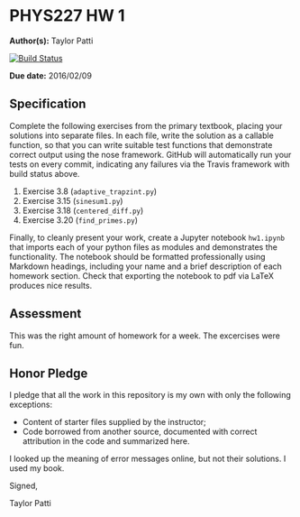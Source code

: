 # PHYS227 HW 1

**Author(s):** Taylor Patti

[![Build Status](https://travis-ci.org/chapman-phys227-2016s/hw-1-patti102.svg?branch=master)](https://travis-ci.org/chapman-phys227-2016s/hw-1-patti102)

**Due date:** 2016/02/09

## Specification

Complete the following exercises from the primary textbook, placing your solutions into separate files. In each file, write the solution as a callable function, so that you can write suitable test functions that demonstrate correct output using the nose framework. GitHub will automatically run your tests on every commit, indicating any failures via the Travis framework with build status above.

1. Exercise 3.8 (```adaptive_trapzint.py```)
1. Exercise 3.15 (```sinesum1.py```)
1. Exercise 3.18 (```centered_diff.py```)
1. Exercise 3.20 (```find_primes.py```)

Finally, to cleanly present your work, create a Jupyter notebook ```hw1.ipynb``` that imports each of your python files as modules and demonstrates the functionality. The notebook should be formatted professionally using Markdown headings, including your name and a brief description of each homework section. Check that exporting the notebook to pdf via LaTeX produces nice results.

## Assessment

This was the right amount of homework for a week. The excercises were fun.

## Honor Pledge

I pledge that all the work in this repository is my own with only the following exceptions:

* Content of starter files supplied by the instructor;
* Code borrowed from another source, documented with correct attribution in the code and summarized here.

I looked up the meaning of error messages online, but not their solutions. I used my book.

Signed,

Taylor Patti

